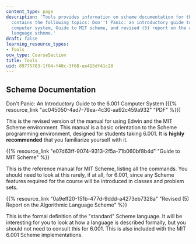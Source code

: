 ```yaml
---
content_type: page
description: 'Tools provides information on scheme documentation for the course. It
  contains the following topics: Don''t Panic: an introductory guide to the 6.001
  computer system, Guide to MIT scheme, and revised (5) report on the algorithmic
  language scheme.'
draft: false
learning_resource_types:
- Tools
ocw_type: CourseSection
title: Tools
uid: 89775783-1f04-f40c-3f68-ee415df41c28
---
```

## Scheme Documentation

Don't Panic: An Introductory Guide to the 6.001 Computer System ({{% resource_link "ac045050-4ad7-79ea-4c30-aa92c459a932" "PDF" %}})

This is the revised version of the manual for using Edwin and the MIT Scheme environment. This manual is a basic orientation to the Scheme programming environment, designed for students taking 6.001. It is **highly recommended** that you familiarize yourself with it.

{{% resource_link "e07d63ff-9074-9313-2f5a-71b060bf8b4d" "Guide to MIT Scheme" %}}

This is the reference manual for MIT Scheme, listing all the commands. You should need to look at this rarely, if at all, for 6.001, since any Scheme features required for the course will be introduced in classes and problem sets.

{{% resource_link "0a9eff20-151b-477d-9ddd-a4273eb7328a" "Revised (5) Report on the Algorithmic Language Scheme" %}}

This is the formal definition of the "standard" Scheme language. It will be interesting for you to look at how a language is described formally, but you should not need to consult this for 6.001. This is also included with the MIT 6.001 Scheme implementations.